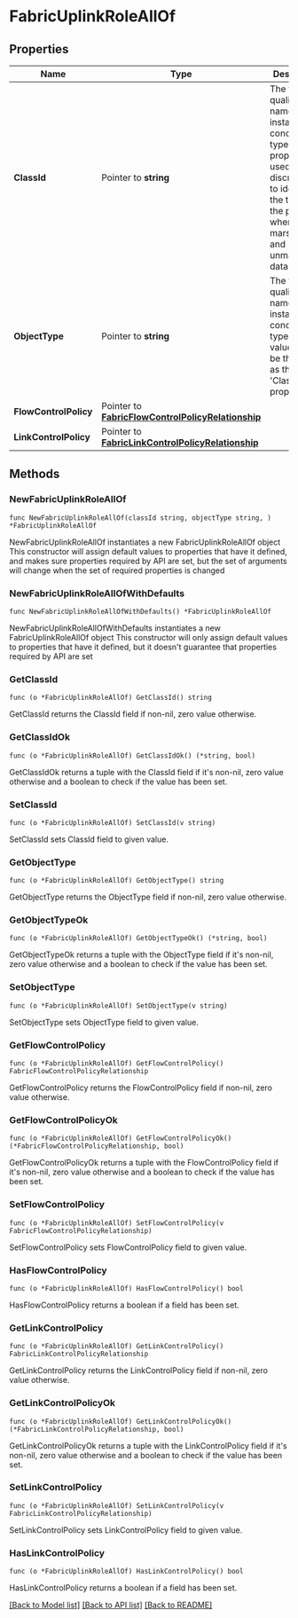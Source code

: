 # FabricUplinkRoleAllOf

## Properties

Name | Type | Description | Notes
------------ | ------------- | ------------- | -------------
**ClassId** | Pointer to **string** | The fully-qualified name of the instantiated, concrete type. This property is used as a discriminator to identify the type of the payload when marshaling and unmarshaling data. | [default to "fabric.UplinkRole"]
**ObjectType** | Pointer to **string** | The fully-qualified name of the instantiated, concrete type. The value should be the same as the &#39;ClassId&#39; property. | [default to "fabric.UplinkRole"]
**FlowControlPolicy** | Pointer to [**FabricFlowControlPolicyRelationship**](FabricFlowControlPolicyRelationship.md) |  | [optional] 
**LinkControlPolicy** | Pointer to [**FabricLinkControlPolicyRelationship**](FabricLinkControlPolicyRelationship.md) |  | [optional] 

## Methods

### NewFabricUplinkRoleAllOf

`func NewFabricUplinkRoleAllOf(classId string, objectType string, ) *FabricUplinkRoleAllOf`

NewFabricUplinkRoleAllOf instantiates a new FabricUplinkRoleAllOf object
This constructor will assign default values to properties that have it defined,
and makes sure properties required by API are set, but the set of arguments
will change when the set of required properties is changed

### NewFabricUplinkRoleAllOfWithDefaults

`func NewFabricUplinkRoleAllOfWithDefaults() *FabricUplinkRoleAllOf`

NewFabricUplinkRoleAllOfWithDefaults instantiates a new FabricUplinkRoleAllOf object
This constructor will only assign default values to properties that have it defined,
but it doesn't guarantee that properties required by API are set

### GetClassId

`func (o *FabricUplinkRoleAllOf) GetClassId() string`

GetClassId returns the ClassId field if non-nil, zero value otherwise.

### GetClassIdOk

`func (o *FabricUplinkRoleAllOf) GetClassIdOk() (*string, bool)`

GetClassIdOk returns a tuple with the ClassId field if it's non-nil, zero value otherwise
and a boolean to check if the value has been set.

### SetClassId

`func (o *FabricUplinkRoleAllOf) SetClassId(v string)`

SetClassId sets ClassId field to given value.


### GetObjectType

`func (o *FabricUplinkRoleAllOf) GetObjectType() string`

GetObjectType returns the ObjectType field if non-nil, zero value otherwise.

### GetObjectTypeOk

`func (o *FabricUplinkRoleAllOf) GetObjectTypeOk() (*string, bool)`

GetObjectTypeOk returns a tuple with the ObjectType field if it's non-nil, zero value otherwise
and a boolean to check if the value has been set.

### SetObjectType

`func (o *FabricUplinkRoleAllOf) SetObjectType(v string)`

SetObjectType sets ObjectType field to given value.


### GetFlowControlPolicy

`func (o *FabricUplinkRoleAllOf) GetFlowControlPolicy() FabricFlowControlPolicyRelationship`

GetFlowControlPolicy returns the FlowControlPolicy field if non-nil, zero value otherwise.

### GetFlowControlPolicyOk

`func (o *FabricUplinkRoleAllOf) GetFlowControlPolicyOk() (*FabricFlowControlPolicyRelationship, bool)`

GetFlowControlPolicyOk returns a tuple with the FlowControlPolicy field if it's non-nil, zero value otherwise
and a boolean to check if the value has been set.

### SetFlowControlPolicy

`func (o *FabricUplinkRoleAllOf) SetFlowControlPolicy(v FabricFlowControlPolicyRelationship)`

SetFlowControlPolicy sets FlowControlPolicy field to given value.

### HasFlowControlPolicy

`func (o *FabricUplinkRoleAllOf) HasFlowControlPolicy() bool`

HasFlowControlPolicy returns a boolean if a field has been set.

### GetLinkControlPolicy

`func (o *FabricUplinkRoleAllOf) GetLinkControlPolicy() FabricLinkControlPolicyRelationship`

GetLinkControlPolicy returns the LinkControlPolicy field if non-nil, zero value otherwise.

### GetLinkControlPolicyOk

`func (o *FabricUplinkRoleAllOf) GetLinkControlPolicyOk() (*FabricLinkControlPolicyRelationship, bool)`

GetLinkControlPolicyOk returns a tuple with the LinkControlPolicy field if it's non-nil, zero value otherwise
and a boolean to check if the value has been set.

### SetLinkControlPolicy

`func (o *FabricUplinkRoleAllOf) SetLinkControlPolicy(v FabricLinkControlPolicyRelationship)`

SetLinkControlPolicy sets LinkControlPolicy field to given value.

### HasLinkControlPolicy

`func (o *FabricUplinkRoleAllOf) HasLinkControlPolicy() bool`

HasLinkControlPolicy returns a boolean if a field has been set.


[[Back to Model list]](../README.md#documentation-for-models) [[Back to API list]](../README.md#documentation-for-api-endpoints) [[Back to README]](../README.md)


